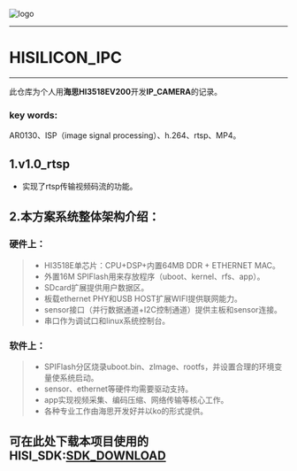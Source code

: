 
![logo](https://github.com/StdCoutZRH/HISILICON_IPC/blob/v1.0_rtsp/pictures/hisilicon.jpg)

---------------------------------------------------

# HISILICON_IPC

---------------------------------------------------


此仓库为个人用**海思HI3518EV200**开发**IP_CAMERA**的记录。

### key words:
AR0130、ISP（image signal processing）、h.264、rtsp、MP4。       
 

## 1.v1.0_rtsp
* 实现了rtsp传输视频码流的功能。

## 2.本方案系统整体架构介绍：
### 硬件上：
> * HI3518E单芯片：CPU+DSP+内置64MB DDR + ETHERNET MAC。
> * 外置16M SPIFlash用来存放程序（uboot、kernel、rfs、app）。
> * SDcard扩展提供用户数据区。
> * 板载ethernet PHY和USB HOST扩展WIFI提供联网能力。
> * sensor接口（并行数据通道+I2C控制通道）提供主板和sensor连接。
> * 串口作为调试口和linux系统控制台。

### 软件上：
> * SPIFlash分区烧录uboot.bin、zImage、rootfs，并设置合理的环境变量使系统启动。
> * sensor、ethernet等硬件均需要驱动支持。
> * app实现视频采集、编码压缩、网络传输等核心工作。
> * 各种专业工作由海思开发好并以ko的形式提供。

## 可在此处下载本项目使用的HISI_SDK:[SDK_DOWNLOAD](https://pan.baidu.com/s/1jpmh3GCv9kPewSqKCXY99g)

